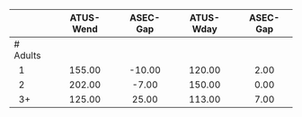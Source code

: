 
|                      |    ATUS-Wend |     ASEC-Gap |    ATUS-Wday |     ASEC-Gap |
| -------------------- | :----------: | :----------: | :----------: | :----------: |
| # Adults             |              |              |              |              |
| &nbsp;&nbsp;1        |       155.00 |       -10.00 |       120.00 |         2.00 |
| &nbsp;&nbsp;2        |       202.00 |        -7.00 |       150.00 |         0.00 |
| &nbsp;&nbsp;3+       |       125.00 |        25.00 |       113.00 |         7.00 |


